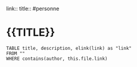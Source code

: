 link::
title::
#personne
# {{TITLE}}


```dataview
TABLE title, description, elink(link) as "link"
FROM ""
WHERE contains(author, this.file.link)
```

